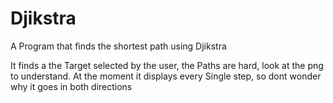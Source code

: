 # Djikstra
A Program that finds the shortest path using Djikstra

It finds a the Target selected by the user, the Paths are hard, look at the png to understand.
At the moment it displays every Single step, so dont wonder why it goes in both directions
